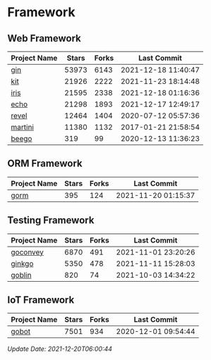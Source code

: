 # Framework

## Web Framework
| Project Name | Stars | Forks | Last Commit |
| ------------ | ----- | ----- | ----------- |
| [gin](https://github.com/gin-gonic/gin) | 53973 | 6143 | 2021-12-18 11:40:47 |
| [kit](https://github.com/go-kit/kit) | 21926 | 2222 | 2021-11-23 18:14:48 |
| [iris](https://github.com/kataras/iris) | 21595 | 2338 | 2021-12-18 01:16:36 |
| [echo](https://github.com/labstack/echo) | 21298 | 1893 | 2021-12-17 12:49:17 |
| [revel](https://github.com/revel/revel) | 12464 | 1404 | 2020-07-12 05:57:36 |
| [martini](https://github.com/go-martini/martini) | 11380 | 1132 | 2017-01-21 21:58:54 |
| [beego](https://github.com/astaxie/beego) | 319 | 99 | 2020-12-13 11:36:23 |

## ORM Framework
| Project Name | Stars | Forks | Last Commit |
| ------------ | ----- | ----- | ----------- |
| [gorm](https://github.com/jinzhu/gorm) | 395 | 124 | 2021-11-20 01:15:37 |

## Testing Framework
| Project Name | Stars | Forks | Last Commit |
| ------------ | ----- | ----- | ----------- |
| [goconvey](https://github.com/smartystreets/goconvey) | 6870 | 491 | 2021-11-01 23:20:26 |
| [ginkgo](https://github.com/onsi/ginkgo) | 5350 | 478 | 2021-11-11 15:28:03 |
| [goblin](https://github.com/franela/goblin) | 820 | 74 | 2021-10-03 14:34:22 |

## IoT Framework
| Project Name | Stars | Forks | Last Commit |
| ------------ | ----- | ----- | ----------- |
| [gobot](https://github.com/hybridgroup/gobot) | 7501 | 934 | 2020-12-01 09:54:44 |

*Update Date: 2021-12-20T06:00:44*